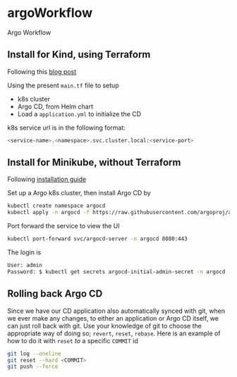# argoWorkflow
Argo Workflow

## Install for Kind, using Terraform
Following this [blog post](https://piotrminkowski.com/2022/06/28/manage-kubernetes-cluster-with-terraform-and-argo-cd/)

Using the present `main.tf` file to setup
* k8s cluster
* Argo CD, from Helm chart
* Load a `application.yml` to initialize the CD

k8s service url is in the following format:
```bash
<service-name>.<namespace>.svc.cluster.local:<service-port>
```

## Install for Minikube, without Terraform
Following [installation guide](https://argo-cd.readthedocs.io/en/stable/getting_started/#1-install-argo-cd)

Set up a Argo k8s cluster, then install Argo CD by
```bash
kubectl create namespace argocd
kubectl apply -n argocd -f https://raw.githubusercontent.com/argoproj/argo-cd/stable/manifests/install.yaml
```
Port forward the service to view the UI
```bash
kubectl port-forward svc/argocd-server -n argocd 8080:443
```
The login is
```bash
User: admin
Password: $ kubectl get secrets argocd-initial-admin-secret -n argocd -o yaml | rg password | cut -d" " -f4 | base64 -d
```

## Rolling back Argo CD
Since we have our CD application also automatically synced with git, when we ever make any changes, to either an application or Argo CD itself, we can just roll back with git. Use your knowledge of git to choose the appropriate way of doing so; `revert`, `reset`, `rebase`. Here is an example of how to do it with `reset` *to* a specific `COMMIT` id
```bash
git log --oneline
git reset --hard <COMMIT>
git push --force
```

